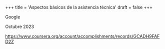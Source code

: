 +++
title = 'Aspectos básicos de la asistencia técnica'
draft = false
+++

Google 

Octubre 2023 

https://www.coursera.org/account/accomplishments/records/GCADH9FAFD2Z